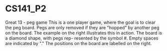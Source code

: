 # CS141_P2
Great 13 - peg game
This is a one player game, where the goal is to clear the peg board. Pegs are only removed if they are "hopped" by another peg on the board. The example on the right illustrates this in action. The board is a diamond shape, with pegs rep- resented by the symbol #. Empty spaces are indicated by "." The positions on the board are labelled on the right.
